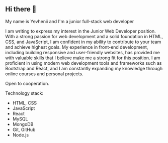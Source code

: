 ## Hi there 👋

My name is Yevhenii and I'm a junior full-stack web developer

I am writing to express my interest in the Junior Web Developer position. With a strong passion for web development and a solid foundation in HTML, CSS, and JavaScript, I am confident in my ability to contribute to your team and achieve highest goals.
My experience in front-end development, including building responsive and user-friendly websites, has provided me with valuable skills that I believe make me a strong fit for this position. I am proficient in using modern web development tools and frameworks such as Bootstrap and React, and I am constantly expanding my knowledge through online courses and personal projects.

Open to cooperation.

Technology stack:

- HTML, CSS
- JavaScript
- React
- MySQL
- MongoDB
- Git, GitHub
- Node.js
